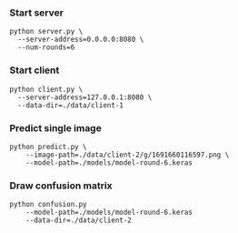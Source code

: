 ### Start server

```shell
python server.py \
  --server-address=0.0.0.0:8080 \
  --num-rounds=6
```

### Start client

```shell
python client.py \
  --server-address=127.0.0.1:8080 \
  --data-dir=./data/client-1
```

### Predict single image

```shell
python predict.py \
    --image-path=./data/client-2/g/1691660116597.png \
    --model-path=./models/model-round-6.keras
```

### Draw confusion matrix

```shell
python confusion.py 
    --model-path=./models/model-round-6.keras
    --data-dir=./data/client-2
```
